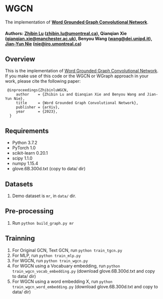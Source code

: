 # WGCN
The implementation of **[Word Grounded Graph Convolutional Network](https://arxiv.org/abs/2305.06434)**.

#### Authors: [Zhibin Lu](https://louis-udm.github.io) (zhibin.lu@umontreal.ca), Qianqian Xie (qianqian.xie@manchester.ac.uk), Benyou Wang (wang@dei.unipd.it), [Jian-Yun Nie](http://rali.iro.umontreal.ca/nie/jian-yun-nie/) (nie@iro.umontreal.ca)

## Overview
This is the implementation of [Word Grounded Graph Convolutional Network](https://arxiv.org/abs/2305.06434). If you make use of this code or the WGCN or WGraph approach in your work, please cite the following paper:

     @inproceedings{ZhibinluWGCN,
	     author    = {Zhibin Lu and Qianqian Xie and Benyou Wang and Jian-Yun Nie},
	     title     = {Word Grounded Graph Convolutional Network},
	     publisher = {arXiv},
	     year      = {2023},
	  }

## Requirements

* Python 3.7.2
* PyTorch 1.0
* scikit-learn 0.20.1
* scipy 1.1.0
* numpy 1.15.4
* glove.6B.300d.txt (copy to data/ dir)

## Datasets

1. Demo dataset is `mr`, in `data/` dir.

## Pre-processing

1. Run `python build_graph.py mr`

## Trainning
1. For Original GCN, Text GCN, run `python train_tgcn.py`
2. For MLP, run `python train_mlp.py`
3. For WGCN, run `python train_wgcn.py`
4. For WGCN using a Vocabuary embedding, run `python train_wgcn_vocab_embedding.py` (download glove.6B.300d.txt and copy to data/ dir)
5. For WGCN using a word embedding X, run `python train_wgcn_word_embedding.py` (download glove.6B.300d.txt and copy to data/ dir)
